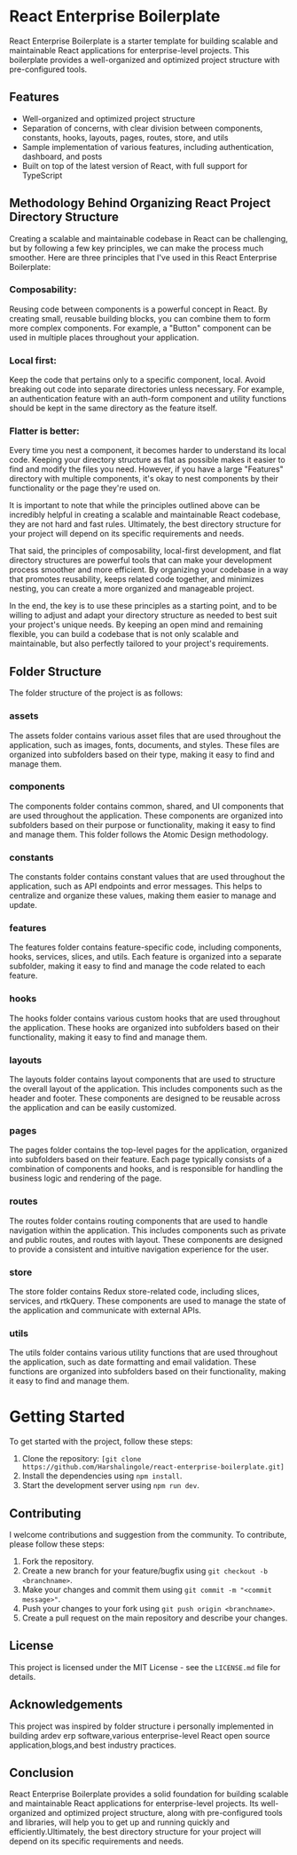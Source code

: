 # React Enterprise Boilerplate

React Enterprise Boilerplate is a starter template for building scalable and maintainable React applications for enterprise-level projects. This boilerplate provides a well-organized and optimized project structure with pre-configured tools.

## Features

- Well-organized and optimized project structure
- Separation of concerns, with clear division between components, constants, hooks, layouts, pages, routes, store, and utils
- Sample implementation of various features, including authentication, dashboard, and posts
- Built on top of the latest version of React, with full support for TypeScript

## Methodology Behind Organizing React Project Directory Structure
Creating a scalable and maintainable codebase in React can be challenging, but by following a few key principles, we can make the process much smoother. Here are three principles that I've used in this React Enterprise Boilerplate:
### Composability: 
Reusing code between components is a powerful concept in React. By creating small, reusable building blocks, you can combine them to form more complex components. For example, a "Button" component can be used in multiple places throughout your application.
### Local first:
Keep the code that pertains only to a specific component, local. Avoid breaking out code into separate directories unless necessary. For example, an authentication feature with an auth-form component and utility functions should be kept in the same directory as the feature itself.
### Flatter is better:
Every time you nest a component, it becomes harder to understand its local code. Keeping your directory structure as flat as possible makes it easier to find and modify the files you need. However, if you have a large "Features" directory with multiple components, it's okay to nest components by their functionality or the page they're used on.


It is important to note that while the principles outlined above can be incredibly helpful in creating a scalable and maintainable React codebase, they are not hard and fast rules. Ultimately, the best directory structure for your project will depend on its specific requirements and needs.

That said, the principles of composability, local-first development, and flat directory structures are powerful tools that can make your development process smoother and more efficient. By organizing your codebase in a way that promotes reusability, keeps related code together, and minimizes nesting, you can create a more organized and manageable project.

In the end, the key is to use these principles as a starting point, and to be willing to adjust and adapt your directory structure as needed to best suit your project's unique needs. By keeping an open mind and remaining flexible, you can build a codebase that is not only scalable and maintainable, but also perfectly tailored to your project's requirements.

## Folder Structure

The folder structure of the project is as follows:

### assets
The assets folder contains various asset files that are used throughout the application, such as images, fonts, documents, and styles. These files are organized into subfolders based on their type, making it easy to find and manage them.

### components
The components folder contains common, shared, and UI components that are used throughout the application. These components are organized into subfolders based on their purpose or functionality, making it easy to find and manage them. This folder follows the Atomic Design methodology.

### constants
The constants folder contains constant values that are used throughout the application, such as API endpoints and error messages. This helps to centralize and organize these values, making them easier to manage and update.

### features
The features folder contains feature-specific code, including components, hooks, services, slices, and utils. Each feature is organized into a separate subfolder, making it easy to find and manage the code related to each feature.

### hooks
The hooks folder contains various custom hooks that are used throughout the application. These hooks are organized into subfolders based on their functionality, making it easy to find and manage them.

### layouts
The layouts folder contains layout components that are used to structure the overall layout of the application. This includes components such as the header and footer. These components are designed to be reusable across the application and can be easily customized.

### pages
The pages folder contains the top-level pages for the application, organized into subfolders based on their feature. Each page typically consists of a combination of components and hooks, and is responsible for handling the business logic and rendering of the page.

### routes
The routes folder contains routing components that are used to handle navigation within the application. This includes components such as private and public routes, and routes with layout. These components are designed to provide a consistent and intuitive navigation experience for the user.

### store
The store folder contains Redux store-related code, including slices, services, and rtkQuery. These components are used to manage the state of the application and communicate with external APIs.

### utils
The utils folder contains various utility functions that are used throughout the application, such as date formatting and email validation. These functions are organized into subfolders based on their functionality, making it easy to find and manage them.
# Getting Started

To get started with the project, follow these steps:

1. Clone the repository: `[git clone https://github.com/Harshalingole/react-enterprise-boilerplate.git]`
2. Install the dependencies using `npm install`.
3. Start the development server using `npm run dev`.

## Contributing

I welcome contributions and suggestion from the community. To contribute, please follow these steps:

1. Fork the repository.
2. Create a new branch for your feature/bugfix using `git checkout -b <branchname>`.
3. Make your changes and commit them using `git commit -m "<commit message>"`.
4. Push your changes to your fork using `git push origin <branchname>`.
5. Create a pull request on the main repository and describe your changes.

## License

This project is licensed under the MIT License - see the `LICENSE.md` file for details.

## Acknowledgements

This project was inspired by folder structure i personally implemented in building ardev erp software,various enterprise-level React open source application,blogs,and best industry practices.

## Conclusion
React Enterprise Boilerplate provides a solid foundation for building scalable and maintainable React applications for enterprise-level projects. Its well-organized and optimized project structure, along with pre-configured tools and libraries, will help you to get up and running quickly and efficiently.Ultimately, the best directory structure for your project will depend on its specific requirements and needs.
